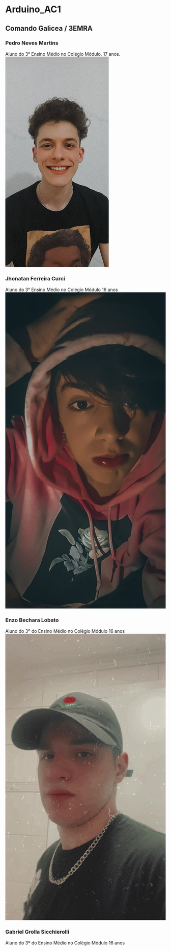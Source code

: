 # Arduino_AC1
## Comando Galicea / 3EMRA

### Pedro Neves Martins
Aluno do 3° Ensino Médio no Colégio Módulo.
17 anos.
![](https://github.com/Comando-Galicea-3EMRA/Arduino_AC1/blob/main/Pedro%20Neves.jpg) 
### Jhonatan Ferreira Curci
Aluno do 3° Ensino Médio no Colégio Módulo
16 anos
![](https://github.com/Comando-Galicea-3EMRA/Arduino_AC1/blob/main/Jhonatan%20curci.jfif)
### Enzo Bechara Lobato
Aluno do 3º do Ensino Médio no Colégio Módulo
16 anos
![](https://github.com/Comando-Galicea-3EMRA/Arduino_AC1/blob/main/Enzo%20Lobato.jfif)
### Gabriel Grolla Sicchierolli
Aluno do 3º do Ensino Médio no Colégio Módulo
16 anos
